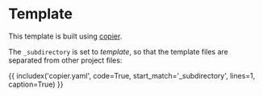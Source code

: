 # Template

This template is built using [copier][].

The `_subdirectory` is set to *template*, so that the template files are separated from other project files:

{{ includex('copier.yaml', code=True, start_match='_subdirectory', lines=1, caption=True) }}

[copier]: https://github.com/copier-org/copier
